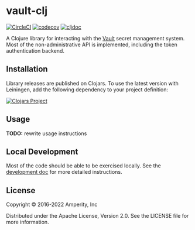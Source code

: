 vault-clj
=========

[![CircleCI](https://circleci.com/gh/amperity/vault-clj.svg?style=shield&circle-token=874076b19570f775bb30fbb0eaa1e605116facf5)](https://circleci.com/gh/amperity/vault-clj)
[![codecov](https://codecov.io/gh/amperity/vault-clj/branch/main/graph/badge.svg)](https://codecov.io/gh/amperity/vault-clj)
[![cljdoc](https://cljdoc.org/badge/com.amperity/vault-clj)](https://cljdoc.org/d/com.amperity/vault-clj/CURRENT)

A Clojure library for interacting with the [Vault](https://vaultproject.io/)
secret management system. Most of the non-administrative API is implemented,
including the token authentication backend.


## Installation

Library releases are published on Clojars. To use the latest version with
Leiningen, add the following dependency to your project definition:

[![Clojars Project](http://clojars.org/com.amperity/vault-clj/latest-version.svg)](http://clojars.org/com.amperity/vault-clj)


## Usage

**TODO:** rewrite usage instructions


## Local Development

Most of the code should be able to be exercised locally. See the [development
doc](doc/development.md) for more detailed instructions.


## License

Copyright © 2016-2022 Amperity, Inc

Distributed under the Apache License, Version 2.0. See the LICENSE file
for more information.
